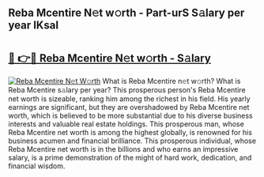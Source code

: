 ## Reba Mcentire N𝚎t w𝚘rth - Part-urS S𝚊lary per year IKsaI

# <h2><a href="http://gc05koy.nevu.top/?p=Reba+Mcentire">🔗 👉🔴 Reba Mcentire N𝚎t w𝚘rth - S𝚊lary</a></h2>

[![Reba Mcentire N𝚎t W𝚘rth](https://i.imgur.com/Oavwk0R.jpeg)](http://gc05koy.nevu.top/?p=Reba+Mcentire)
What is Reba Mcentire n𝚎t w𝚘rth? What is Reba Mcentire s𝚊lary per year?
This prosperous person's Reba Mcentire net worth is sizeable, ranking him among the richest in his field. His yearly earnings are significant, but they are overshadowed by Reba Mcentire net worth, which is believed to be more substantial due to his diverse business interests and valuable real estate holdings. This prosperous man, whose Reba Mcentire net worth is among the highest globally, is renowned for his business acumen and financial brilliance. This prosperous individual, whose Reba Mcentire net worth is in the billions and who earns an impressive salary, is a prime demonstration of the might of hard work, dedication, and financial wisdom.
